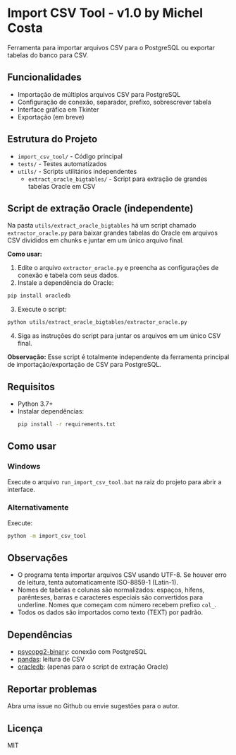 # Import CSV Tool - v1.0 by Michel Costa

Ferramenta para importar arquivos CSV para o PostgreSQL ou exportar tabelas do banco para CSV.

## Funcionalidades
- Importação de múltiplos arquivos CSV para PostgreSQL
- Configuração de conexão, separador, prefixo, sobrescrever tabela
- Interface gráfica em Tkinter
- Exportação (em breve)


## Estrutura do Projeto
- `import_csv_tool/` - Código principal
- `tests/` - Testes automatizados
- `utils/` - Scripts utilitários independentes
  - `extract_oracle_bigtables/` - Script para extração de grandes tabelas Oracle em CSV
## Script de extração Oracle (independente)

Na pasta `utils/extract_oracle_bigtables` há um script chamado `extractor_oracle.py` para baixar grandes tabelas do Oracle em arquivos CSV divididos em chunks e juntar em um único arquivo final.

**Como usar:**
1. Edite o arquivo `extractor_oracle.py` e preencha as configurações de conexão e tabela com seus dados.
2. Instale a dependência do Oracle:
  ```bash
  pip install oracledb
  ```
3. Execute o script:
  ```bash
  python utils/extract_oracle_bigtables/extractor_oracle.py
  ```
4. Siga as instruções do script para juntar os arquivos em um único CSV final.

**Observação:**
Esse script é totalmente independente da ferramenta principal de importação/exportação de CSV para PostgreSQL.

## Requisitos
- Python 3.7+
- Instalar dependências:
  ```bash
  pip install -r requirements.txt
  ```


## Como usar

### Windows
Execute o arquivo `run_import_csv_tool.bat` na raiz do projeto para abrir a interface.

### Alternativamente
Execute:
```bash
python -m import_csv_tool
```

## Observações
- O programa tenta importar arquivos CSV usando UTF-8. Se houver erro de leitura, tenta automaticamente ISO-8859-1 (Latin-1).
- Nomes de tabelas e colunas são normalizados: espaços, hífens, parênteses, barras e caracteres especiais são convertidos para underline. Nomes que começam com número recebem prefixo `col_`.
- Todos os dados são importados como texto (TEXT) por padrão.


## Dependências
- [psycopg2-binary](https://pypi.org/project/psycopg2-binary/): conexão com PostgreSQL
- [pandas](https://pypi.org/project/pandas/): leitura de CSV
- [oracledb](https://pypi.org/project/oracledb/): (apenas para o script de extração Oracle)

## Reportar problemas
Abra uma issue no Github ou envie sugestões para o autor.

## Licença
MIT
